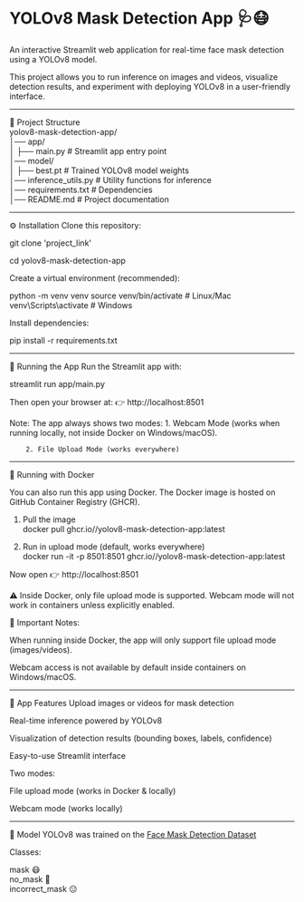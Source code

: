 # YOLOv8 Mask Detection App 🩺😷

An interactive Streamlit web application for real-time face mask detection using a YOLOv8 model.

This project allows you to run inference on images and videos,
visualize detection results, and experiment with deploying YOLOv8 in a user-friendly interface.

----------------------------------------------------------------------------------------------------------------------------------
📂 Project Structure <br>
yolov8-mask-detection-app/ <br>
│── app/ <br>
│   ├── main.py               # Streamlit app entry point <br>
│── model/ <br>
│   ├── best.pt               # Trained YOLOv8 model weights <br>
│── inference_utils.py        # Utility functions for inference <br>
│── requirements.txt          # Dependencies <br>
│── README.md                 # Project documentation <br>

----------------------------------------------------------------------------------------------------------------------------------
⚙️ Installation
Clone this repository:

git clone 'project_link'

cd yolov8-mask-detection-app

Create a virtual environment (recommended):

python -m venv venv
source venv/bin/activate   # Linux/Mac
venv\Scripts\activate      # Windows


Install dependencies:

pip install -r requirements.txt

----------------------------------------------------------------------------------------------------------------------------------
🚀 Running the App
Run the Streamlit app with:

streamlit run app/main.py


Then open your browser at:
👉 http://localhost:8501

Note:
    The app always shows two modes:
        1. Webcam Mode (works when running locally, not inside Docker on Windows/macOS).

        2. File Upload Mode (works everywhere)



----------------------------------------------------------------------------------------------------------------------------------

🐳 Running with Docker

You can also run this app using Docker.
The Docker image is hosted on GitHub Container Registry (GHCR).

1. Pull the image <br>
docker pull ghcr.io/<your-github-username>/yolov8-mask-detection-app:latest

2. Run in upload mode (default, works everywhere) <br>
docker run -it -p 8501:8501 ghcr.io/<your-github-username>/yolov8-mask-detection-app:latest


Now open 👉 http://localhost:8501

⚠️ Inside Docker, only file upload mode is supported. Webcam mode will not work in containers unless explicitly enabled.

📌 Important Notes:

When running inside Docker, the app will only support file upload mode (images/videos).

Webcam access is not available by default inside containers on Windows/macOS.

----------------------------------------------------------------------------------------------------------------------------------

🎯 App Features
Upload images or videos for mask detection

Real-time inference powered by YOLOv8

Visualization of detection results (bounding boxes, labels, confidence)

Easy-to-use Streamlit interface

Two modes:

File upload mode (works in Docker & locally)

Webcam mode (works locally)

----------------------------------------------------------------------------------------------------------------------------------
🧠 Model
YOLOv8 was trained on the [Face Mask Detection Dataset](https://www.kaggle.com/datasets/andrewmvd/face-mask-detection)

Classes:

mask 😷 <br>
no_mask 🚫 <br>
incorrect_mask 😑 <br>
